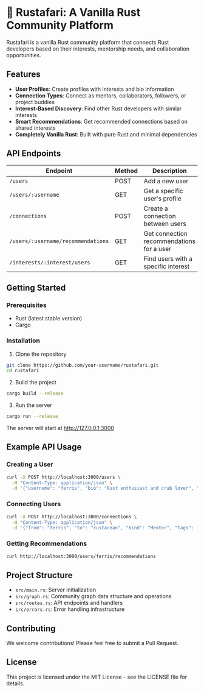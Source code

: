 # 🦀 Rustafari: A Vanilla Rust Community Platform

Rustafari is a vanilla Rust community platform that connects Rust developers based on their interests, mentorship needs, and collaboration opportunities.

## Features

- **User Profiles**: Create profiles with interests and bio information
- **Connection Types**: Connect as mentors, collaborators, followers, or project buddies
- **Interest-Based Discovery**: Find other Rust developers with similar interests
- **Smart Recommendations**: Get recommended connections based on shared interests
- **Completely Vanilla Rust**: Built with pure Rust and minimal dependencies

## API Endpoints

| Endpoint | Method | Description |
|----------|--------|-------------|
| `/users` | POST | Add a new user |
| `/users/:username` | GET | Get a specific user's profile |
| `/connections` | POST | Create a connection between users |
| `/users/:username/recommendations` | GET | Get connection recommendations for a user |
| `/interests/:interest/users` | GET | Find users with a specific interest |

## Getting Started

### Prerequisites

- Rust (latest stable version)
- Cargo

### Installation

1. Clone the repository
```bash
git clone https://github.com/your-username/rustafari.git
cd rustafari
```

2. Build the project
```bash
cargo build --release
```

3. Run the server
```bash
cargo run --release
```

The server will start at http://127.0.0.1:3000

## Example API Usage

### Creating a User

```bash
curl -X POST http://localhost:3000/users \
  -H "Content-Type: application/json" \
  -d '{"username": "ferris", "bio": "Rust enthusiast and crab lover", "interests": ["async", "embedded", "wasm"]}'
```

### Connecting Users

```bash
curl -X POST http://localhost:3000/connections \
  -H "Content-Type: application/json" \
  -d '{"from": "ferris", "to": "rustacean", "kind": "Mentor", "tags": ["async"], "since": "2023-05-07"}'
```

### Getting Recommendations

```bash
curl http://localhost:3000/users/ferris/recommendations
```

## Project Structure

- `src/main.rs`: Server initialization
- `src/graph.rs`: Community graph data structure and operations
- `src/routes.rs`: API endpoints and handlers
- `src/errors.rs`: Error handling infrastructure

## Contributing

We welcome contributions! Please feel free to submit a Pull Request.

## License

This project is licensed under the MIT License - see the LICENSE file for details.